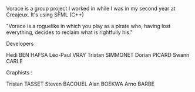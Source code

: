Vorace is a group project I worked in while I was in my second year at Creajeux.
It's using SFML (C++)

"Vorace is a roguelike in which you play as a pirate who, having lost everything, decides to reclaim what is rightfully his."

Developers

Hedi BEN HAFSA
Léo-Paul VRAY
Tristan SIMMONET
Dorian PICARD
Swann CARLE

Graphists :

Tristan TASSET
Steven BACOUEL
Alan BOEKWA
Arno BARBE
